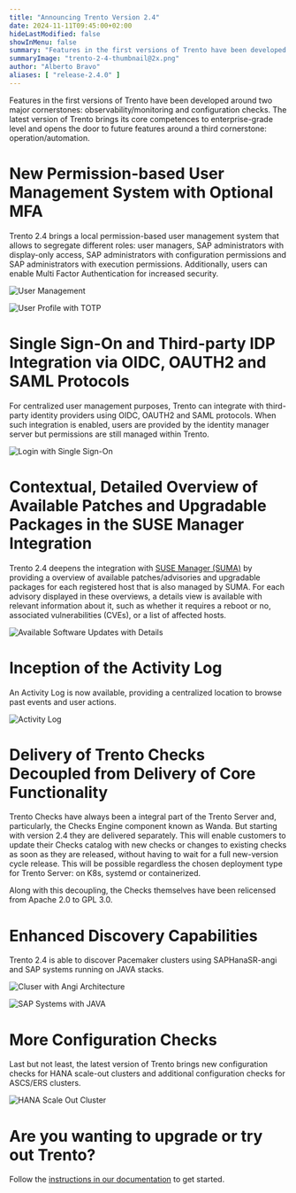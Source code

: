 ```yaml
---
title: "Announcing Trento Version 2.4"
date: 2024-11-11T09:45:00+02:00
hideLastModified: false
showInMenu: false
summary: "Features in the first versions of Trento have been developed around two major cornerstones..."
summaryImage: "trento-2-4-thumbnail@2x.png"
author: "Alberto Bravo"
aliases: [ "release-2.4.0" ]
---
```


Features in the first versions of Trento have been developed around two major cornerstones: observability/monitoring and configuration checks. The latest version of Trento brings its core competences to enterprise-grade level and opens the door to future features around a third cornerstone: operation/automation.

# New Permission-based User Management System with Optional MFA
Trento 2.4 brings a local permission-based user management system that allows to segregate different roles: user managers, SAP administrators with display-only access, 
SAP administrators with configuration permissions and SAP administrators with execution permissions. Additionally, users can enable Multi Factor Authentication for increased security. 

![User Management](user-management@2x.png)

![User Profile with TOTP](profile-with-totp@2x.png)

# Single Sign-On and Third-party IDP Integration via OIDC, OAUTH2 and SAML Protocols
For centralized user management purposes, Trento can integrate with third-party identity providers using OIDC, OAUTH2 and SAML protocols. When such integration is enabled, users are provided by the identity manager server but permissions are still managed within Trento.


![Login with Single Sign-On](login-with-sso@2x.png)

# Contextual, Detailed Overview of Available Patches and Upgradable Packages in the SUSE Manager Integration
Trento 2.4 deepens the integration with [SUSE Manager (SUMA)](https://www.suse.com/products/suse-manager/) by providing a overview of available patches/advisories and upgradable packages for each registered host that is also managed by SUMA. For each advisory displayed in these overviews, a details view is available with relevant information about it, such as whether it requires a reboot or no, associated vulnerabilities (CVEs), or a list of affected hosts.

![Available Software Updates with Details](available-software-updates-with-details@2x.png)

# Inception of the Activity Log
An Activity Log is now available, providing a centralized location to browse past events and user actions.

![Activity Log](activity-log@2x.png)

# Delivery of Trento Checks Decoupled from Delivery of Core Functionality
Trento Checks have always been a integral part of the Trento Server and, particularly, the Checks Engine component known as Wanda. But starting with version 2.4 they are delivered separately. This will enable customers to update their Checks catalog with new checks or changes to existing checks as soon as they are released, without having to wait for a full new-version cycle release. This will be possible regardless the chosen deployment type for Trento Server: on K8s, systemd or containerized. 

Along with this decoupling, the Checks themselves have been relicensed from Apache 2.0 to GPL 3.0.

# Enhanced Discovery Capabilities
Trento 2.4 is able to discover Pacemaker clusters using SAPHanaSR-angi and SAP systems running on JAVA stacks.

![Cluser with Angi Architecture](cluster-with-angi-architecture@2x.png)

![SAP Systems with JAVA](sap-systems-with-java@2x.png)

# More Configuration Checks
Last but not least, the latest version of Trento brings new configuration checks for HANA scale-out clusters and additional configuration checks for ASCS/ERS clusters.

![HANA Scale Out Cluster](hana-scale-out-cluster-dectection@2x.png)

# Are you wanting to upgrade or try out Trento?
Follow the [instructions in our documentation](https://documentation.suse.com/sles-sap/trento/single-html/SLES-SAP-trento/index.html "Getting started with Trento Premium") to get started.

